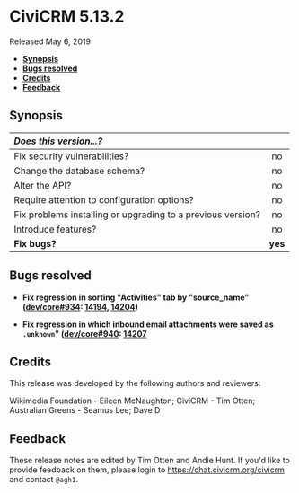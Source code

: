 # CiviCRM 5.13.2

Released May 6, 2019

- **[Synopsis](#synopsis)**
- **[Bugs resolved](#bugs)**
- **[Credits](#credits)**
- **[Feedback](#feedback)**

## <a name="synopsis"></a>Synopsis

| *Does this version...?*                                         |         |
|:--------------------------------------------------------------- |:-------:|
| Fix security vulnerabilities?                                   |   no    |
| Change the database schema?                                     |   no    |
| Alter the API?                                                  |   no    |
| Require attention to configuration options?                     |   no    |
| Fix problems installing or upgrading to a previous version?     |   no    |
| Introduce features?                                             |   no    |
| **Fix bugs?**                                                   | **yes** |

## <a name="bugs"></a>Bugs resolved

- **Fix regression in sorting "Activities" tab by "source_name" ([dev/core#934](https://lab.civicrm.org/dev/core/issues/934):
  [14194](https://github.com/civicrm/civicrm-core/pull/14194), [14204](https://github.com/civicrm/civicrm-core/pull/14204))**

- **Fix regression in which inbound email attachments were saved as `.unknown`" ([dev/core#940](https://lab.civicrm.org/dev/core/issues/940):
  [14207](https://github.com/civicrm/civicrm-core/pull/14207)**

## <a name="credits"></a>Credits

This release was developed by the following authors and reviewers:

Wikimedia Foundation - Eileen McNaughton; CiviCRM - Tim Otten; Australian Greens - Seamus Lee;
Dave D

## <a name="feedback"></a>Feedback

These release notes are edited by Tim Otten and Andie Hunt.  If you'd like to
provide feedback on them, please login to https://chat.civicrm.org/civicrm and
contact `@agh1`.
